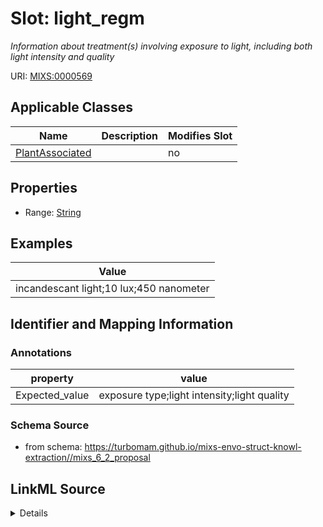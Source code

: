 # Slot: light_regm


_Information about treatment(s) involving exposure to light, including both light intensity and quality_



URI: [MIXS:0000569](https://w3id.org/mixs/0000569)



<!-- no inheritance hierarchy -->




## Applicable Classes

| Name | Description | Modifies Slot |
| --- | --- | --- |
[PlantAssociated](PlantAssociated.md) |  |  no  |







## Properties

* Range: [String](String.md)






## Examples

| Value |
| --- |
| incandescant light;10 lux;450 nanometer |

## Identifier and Mapping Information





### Annotations

| property | value |
| --- | --- |
| Expected_value | exposure type;light intensity;light quality || Preferred_unit | lux; micrometer, nanometer, angstrom |



### Schema Source


* from schema: https://turbomam.github.io/mixs-envo-struct-knowl-extraction//mixs_6_2_proposal




## LinkML Source

<details>
```yaml
name: light_regm
annotations:
  Expected_value:
    tag: Expected_value
    value: exposure type;light intensity;light quality
  Preferred_unit:
    tag: Preferred_unit
    value: lux; micrometer, nanometer, angstrom
description: Information about treatment(s) involving exposure to light, including
  both light intensity and quality
title: light regimen
notes:
- light
- regimen
examples:
- value: incandescant light;10 lux;450 nanometer
from_schema: https://turbomam.github.io/mixs-envo-struct-knowl-extraction//mixs_6_2_proposal
rank: 1000
string_serialization: '{text};{float} {unit};{float} {unit}'
slot_uri: MIXS:0000569
multivalued: false
alias: light_regm
domain_of:
- PlantAssociated
range: string
required: false
recommended: false

```
</details>